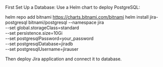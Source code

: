 First Set Up a Database: Use a Helm chart to deploy PostgreSQL:

helm repo add bitnami https://charts.bitnami.com/bitnami
helm install jira-postgresql bitnami/postgresql --namespace jira \
  --set global.storageClass=standard \
  --set persistence.size=10Gi \
  --set postgresqlPassword=your_password \
  --set postgresqlDatabase=jiradb \
  --set postgresqlUsername=jirauser
  
Then deploy Jira application and connect it to database.
